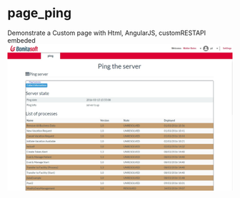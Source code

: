 # page_ping
Demonstrate a Custom page with Html, AngularJS, customRESTAPI embeded
<img src="ScreenShotPing_1.jpg"/> 

